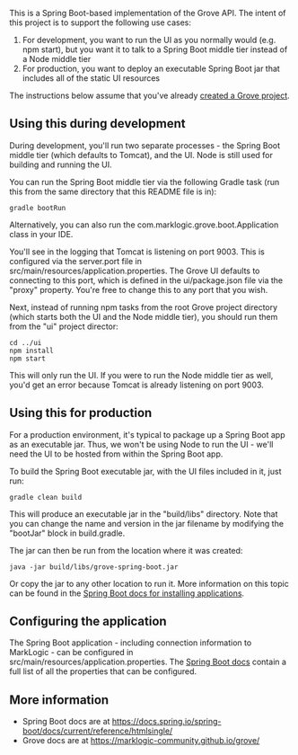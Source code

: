 This is a Spring Boot-based implementation of the Grove API. The intent of this project is to support the following use 
cases:

1. For development, you want to run the UI as you normally would (e.g. npm start), but you want it to talk to a Spring 
Boot middle tier instead of a Node middle tier
1. For production, you want to deploy an executable Spring Boot jar that includes all of the static UI resources

The instructions below assume that you've already [created a Grove project](https://marklogic-community.github.io/grove/guides/getting-started/).

## Using this during development

During development, you'll run two separate processes - the Spring Boot middle tier (which defaults to Tomcat), and 
the UI. Node is still used for building and running the UI. 

You can run the Spring Boot middle tier via the following Gradle task (run this from the same directory that this README
file is in):

    gradle bootRun

Alternatively, you can also run the com.marklogic.grove.boot.Application class in your IDE. 

You'll see in the logging that Tomcat is listening on port 9003. This is configured via the server.port file in 
src/main/resources/application.properties. The Grove UI defaults to connecting to this port, which is defined in the 
ui/package.json file via the "proxy" property. You're free to change this to any port that you wish.

Next, instead of running npm tasks from the root Grove project directory (which starts both the UI and the Node 
middle tier), you should run them from the "ui" project director:

    cd ../ui
    npm install
    npm start

This will only run the UI. If you were to run the Node middle tier as well, you'd get an error because Tomcat is 
already listening on port 9003.

## Using this for production 

For a production environment, it's typical to package up a Spring Boot app as an executable jar. Thus, we won't be 
using Node to run the UI - we'll need the UI to be hosted from within the Spring Boot app. 

To build the Spring Boot executable jar, with the UI files included in it, just run:

    gradle clean build

This will produce an executable jar in the "build/libs" directory. Note that you can change the name and version in the 
jar filename by modifying the "bootJar" block in build.gradle.

The jar can then be run from the location where it was created:

    java -jar build/libs/grove-spring-boot.jar
    
Or copy the jar to any other location to run it. More information on this topic can be found in the 
[Spring Boot docs for installing applications](https://docs.spring.io/spring-boot/docs/current/reference/html/deployment-install.html).

## Configuring the application

The Spring Boot application - including connection information to MarkLogic - can be configured in 
src/main/resources/application.properties. The [Spring Boot docs](https://docs.spring.io/spring-boot/docs/current/reference/html/common-application-properties.html) 
contain a full list of all the properties that can be configured.

## More information

- Spring Boot docs are at https://docs.spring.io/spring-boot/docs/current/reference/htmlsingle/ 
- Grove docs are at https://marklogic-community.github.io/grove/ 
